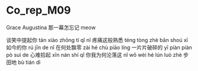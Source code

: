 # Co_rep_M09
Grace
Augustina 
那一幕怎忘记
meow

谈笑中提起你 tán xiào zhōng tí qǐ nǐ
疼痛这般熟悉 téng tòng zhè bān shoú xī
如今的你 rú jīn de nǐ
在何处飘零 zài hé chù piāo líng
一片片破碎的 yī piàn piàn pò suì de
心难拾起 xīn nán shí qǐ
你我为何沦落这 nǐ wǒ wèi hé lún luò zhè
步田地 bù tián dì